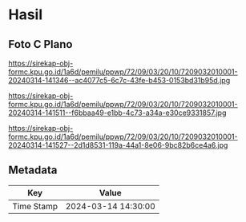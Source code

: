 # Hasil

## Foto C Plano

https://sirekap-obj-formc.kpu.go.id/1a6d/pemilu/ppwp/72/09/03/20/10/7209032010001-20240314-141346--ac4077c5-6c7c-43fe-b453-0153bd31b95d.jpg

https://sirekap-obj-formc.kpu.go.id/1a6d/pemilu/ppwp/72/09/03/20/10/7209032010001-20240314-141511--f6bbaa49-e1bb-4c73-a34a-e30ce9331857.jpg

https://sirekap-obj-formc.kpu.go.id/1a6d/pemilu/ppwp/72/09/03/20/10/7209032010001-20240314-141527--2d1d8531-119a-44a1-8e06-9bc82b6ce4a6.jpg


## Metadata

| Key        | Value               |
| ---------- | ------------------- |
| Time Stamp | 2024-03-14 14:30:00 |




